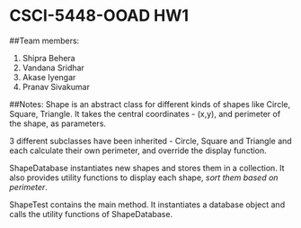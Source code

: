 # CSCI-5448-OOAD HW1

##Team members:
1. Shipra Behera 
2. Vandana Sridhar
3. Akase Iyengar
4. Pranav Sivakumar

##Notes:
Shape is an abstract class for different kinds of shapes like Circle, Square, Triangle. It takes the central coordinates - (x,y), and perimeter of the shape, as parameters.

3 different subclasses have been inherited - Circle, Square and Triangle and each calculate their own perimeter, and override the display function.

ShapeDatabase instantiates new shapes and stores them in a collection. It also provides utility functions to display each shape, *sort them based on perimeter*.

ShapeTest contains the main method. It instantiates a database object and calls the utility functions of ShapeDatabase.